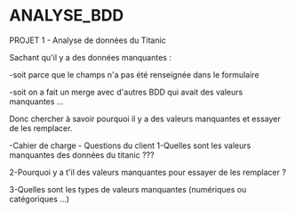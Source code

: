 # ANALYSE_BDD

PROJET 1 - Analyse de données du Titanic

Sachant qu'il y a des données manquantes : 

-soit parce que le champs n'a pas été renseignée dans le formulaire 

-soit on a fait un merge avec d'autres BDD qui avait des valeurs manquantes …



Donc chercher à savoir pourquoi il y a des valeurs manquantes et essayer de les remplacer.


-Cahier de charge - Questions du client 
1-Quelles sont les valeurs manquantes des données du titanic ???

2-Pourquoi y a t'il des valeurs manquantes pour essayer de les remplacer ?

3-Quelles sont les types de valeurs manquantes (numériques ou catégoriques …)

